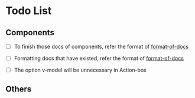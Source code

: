 # Todo List

## Components
* [ ] To finish those docs of components, refer the format of [format-of-docs](./wiki/format-of-docs.md)
* [ ] Formatting docs that have existed, refer the format of [format-of-docs](./wiki/format-of-docs.md)
* [ ] The option v-model will be unnecessary in Action-box


## Others

